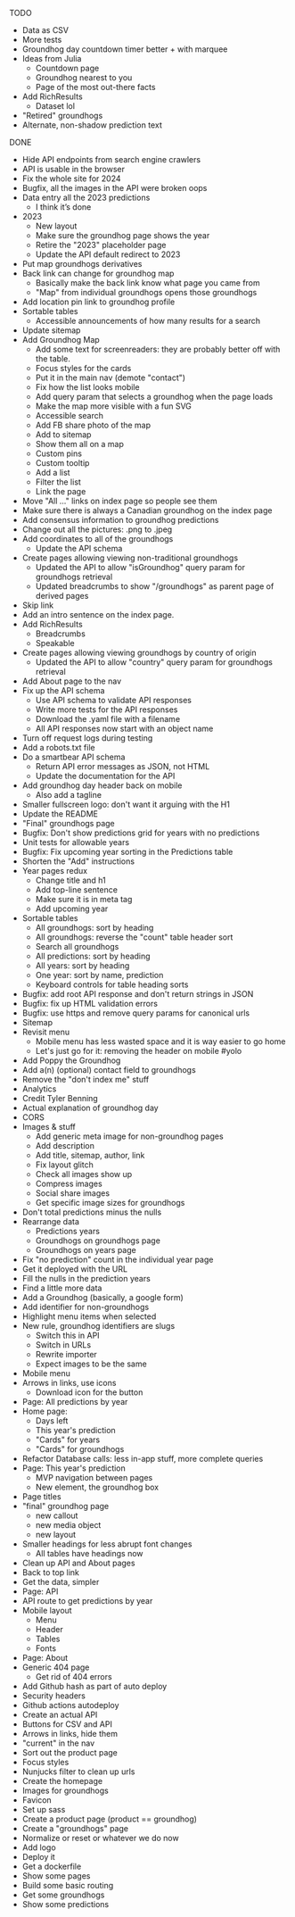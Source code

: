 TODO

- Data as CSV
- More tests
- Groundhog day countdown timer better + with marquee
- Ideas from Julia
  - Countdown page
  - Groundhog nearest to you
  - Page of the most out-there facts
- Add RichResults
  - Dataset lol
- "Retired" groundhogs
- Alternate, non-shadow prediction text

DONE

- Hide API endpoints from search engine crawlers
- API is usable in the browser
- Fix the whole site for 2024
- Bugfix, all the images in the API were broken oops
- Data entry all the 2023 predictions
  - I think it’s done
- 2023
  - New layout
  - Make sure the groundhog page shows the year
  - Retire the "2023" placeholder page
  - Update the API default redirect to 2023
- Put map groundhogs derivatives
- Back link can change for groundhog map
  - Basically make the back link know what page you came from
  - "Map" from individual groundhogs opens those groundhogs
- Add location pin link to groundhog profile
- Sortable tables
  - Accessible announcements of how many results for a search
- Update sitemap
- Add Groundhog Map
  - Add some text for screenreaders: they are probably better off with the table.
  - Focus styles for the cards
  - Put it in the main nav (demote "contact")
  - Fix how the list looks mobile
  - Add query param that selects a groundhog when the page loads
  - Make the map more visible with a fun SVG
  - Accessible search
  - Add FB share photo of the map
  - Add to sitemap
  - Show them all on a map
  - Custom pins
  - Custom tooltip
  - Add a list
  - Filter the list
  - Link the page
- Move "All ..." links on index page so people see them
- Make sure there is always a Canadian groundhog on the index page
- Add consensus information to groundhog predictions
- Change out all the pictures: .png to .jpeg
- Add coordinates to all of the groundhogs
  - Update the API schema
- Create pages allowing viewing non-traditional groundhogs
  - Updated the API to allow "isGroundhog" query param for groundhogs retrieval
  - Updated breadcrumbs to show "/groundhogs" as parent page of derived pages
- Skip link
- Add an intro sentence on the index page.
- Add RichResults
  - Breadcrumbs
  - Speakable
- Create pages allowing viewing groundhogs by country of origin
  - Updated the API to allow "country" query param for groundhogs retrieval
- Add About page to the nav
- Fix up the API schema
  - Use API schema to validate API responses
  - Write more tests for the API responses
  - Download the .yaml file with a filename
  - All API responses now start with an object name
- Turn off request logs during testing
- Add a robots.txt file
- Do a smartbear API schema
  - Return API error messages as JSON, not HTML
  - Update the documentation for the API
- Add groundhog day header back on mobile
  - Also add a tagline
- Smaller fullscreen logo: don't want it arguing with the H1
- Update the README
- "Final" groundhogs page
- Bugfix: Don't show predictions grid for years with no predictions
- Unit tests for allowable years
- Bugfix: Fix upcoming year sorting in the Predictions table
- Shorten the "Add" instructions
- Year pages redux
  - Change title and h1
  - Add top-line sentence
  - Make sure it is in meta tag
  - Add upcoming year
- Sortable tables
  - All groundhogs: sort by heading
  - All groundhogs: reverse the "count" table header sort
  - Search all groundhogs
  - All predictions: sort by heading
  - All years: sort by heading
  - One year: sort by name, prediction
  - Keyboard controls for table heading sorts
- Bugfix: add root API response and don't return strings in JSON
- Bugfix: fix up HTML validation errors
- Bugfix: use https and remove query params for canonical urls
- Sitemap
- Revisit menu
  - Mobile menu has less wasted space and it is way easier to go home
  - Let's just go for it: removing the header on mobile #yolo
- Add Poppy the Groundhog
- Add a(n) (optional) contact field to groundhogs
- Remove the "don't index me" stuff
- Analytics
- Credit Tyler Benning
- Actual explanation of groundhog day
- CORS
- Images & <meta> stuff
  - Add generic meta image for non-groundhog pages
  - Add description
  - Add title, sitemap, author, link
  - Fix layout glitch
  - Check all images show up
  - Compress images
  - Social share images
  - Get specific image sizes for groundhogs
- Don't total predictions minus the nulls
- Rearrange data
  - Predictions years
  - Groundhogs on groundhogs page
  - Groundhogs on years page
- Fix "no prediction" count in the individual year page
- Get it deployed with the URL
- Fill the nulls in the prediction years
- Find a little more data
- Add a Groundhog (basically, a google form)
- Add identifier for non-groundhogs
- Highlight menu items when selected
- New rule, groundhog identifiers are slugs
  - Switch this in API
  - Switch in URLs
  - Rewrite importer
  - Expect images to be the same
- Mobile menu
- Arrows in links, use icons
  - Download icon for the button
- Page: All predictions by year
- Home page:
  - Days left
  - This year's prediction
  - "Cards" for years
  - "Cards" for groundhogs
- Refactor Database calls: less in-app stuff, more complete queries
- Page: This year's prediction
  - MVP navigation between pages
  - New element, the groundhog box
- Page titles
- "final" groundhog page
  - new callout
  - new media object
  - new layout
- Smaller headings for less abrupt font changes
  - All tables have headings now
- Clean up API and About pages
- Back to top link
- Get the data, simpler
- Page: API
- API route to get predictions by year
- Mobile layout
  - Menu
  - Header
  - Tables
  - Fonts
- Page: About
- Generic 404 page
  - Get rid of 404 errors
- Add Github hash as part of auto deploy
- Security headers
- Github actions autodeploy
- Create an actual API
- Buttons for CSV and API
- Arrows in links, hide them
- "current" in the nav
- Sort out the product page
- Focus styles
- Nunjucks filter to clean up urls
- Create the homepage
- Images for groundhogs
- Favicon
- Set up sass
- Create a product page (product == groundhog)
- Create a "groundhogs" page
- Normalize or reset or whatever we do now
- Add logo
- Deploy it
- Get a dockerfile
- Show some pages
- Build some basic routing
- Get some groundhogs
- Show some predictions
